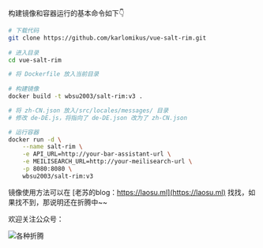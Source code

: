 构建镜像和容器运行的基本命令如下👇

```bash
# 下载代码
git clone https://github.com/karlomikus/vue-salt-rim.git
  
# 进入目录  
cd vue-salt-rim

# 将 Dockerfile 放入当前目录
  
# 构建镜像
docker build -t wbsu2003/salt-rim:v3 .

# 将 zh-CN.json 放入/src/locales/messages/ 目录
# 修改 de-DE.js，将指向了 de-DE.json 改为了 zh-CN.json

# 运行容器
docker run -d \
    --name salt-rim \
    -e API_URL=http://your-bar-assistant-url \
    -e MEILISEARCH_URL=http://your-meilisearch-url \
    -p 8080:8080 \
    wbsu2003/salt-rim:v3
```

镜像使用方法可以在 [老苏的blog：https://laosu.ml](https://laosu.ml)  找找，如果找不到，那说明还在折腾中~~

欢迎关注公众号：

![各种折腾](https://laosu.tech/uploads/wechat-qcode.jpg)

